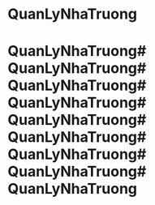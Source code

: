# QuanLyNhaTruong
# QuanLyNhaTruong# QuanLyNhaTruong# QuanLyNhaTruong# QuanLyNhaTruong# QuanLyNhaTruong# QuanLyNhaTruong# QuanLyNhaTruong# QuanLyNhaTruong# QuanLyNhaTruong


